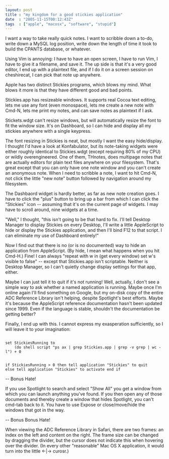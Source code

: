 ```yaml
---
layout: post
title : "my kingdom for a good stickies application"
date  : "2005-11-15T00:12:43Z"
tags  : ["apple", "macosx", "software", "stupid"]
---
```

I want a way to take really quick notes.  I want to scribble down a to-do, write down a MySQL log position, write down the length of time it took to build the CPANTS database, or whatever.

Using Vim is annoying: I have to have an open screen, I have to run Vim, I have to give it a filename, and save it.  The up side is that it's a very good editor, I end up with a plaintext file, and if I do it on a screen session on cheshirecat, I can pick that note up anywhere.

Apple has two distinct Stickies programs, which blows my mind.  What blows it more is that they have different good and bad points.

Stickies.app has resizeable windows.  It supports real Cocoa text editing, lets me use any font (even monospace), lets me create a new note with Cmd-N, lets me print my notes, and can save notes as plaintext if I ask.

Stickets.wdgt can't resize windows, but will automatically resize the font to fit the window size.  It's on Dashboard, so I can hide and display all my stickies anywhere with a single keypress.

The font resizing in Stickies is neat, but mostly I want the easy hide/display. I thought I'd have a look at Konfabulator, but its note-taking widgets were either roughly identical to Stickies.wdgt (except requiring 80% of my CPU) or wildly overengineered.  One of them, THnotes, does multipage notes that are actually editors for plain text files anywhere on your filesystem.  That's great except that you can only have one note window and you can't create an anonymous note.  When I need to scribble a note, I want to hit Cmd-N, not click the little "new note" button followed by navigation around my filesystem.

The Dashbaord widget is hardly better, as far as new note creation goes.  I have to click the "plus" button to bring up a bar from which I can click the "Stickies" icon -- assuming that it's on the current page of widgets.  I may have to scroll around, nine widgets at a time.

"Well," I thought, "this isn't going to be that hard to fix.  I'll tell Desktop Manager to display Stickies on every Desktop, I'll write a little AppleScript to hide or display the Stickies application, and then I'll bind F12 to that script.  I can eliminate my use of Dashboard entirely!"

Now I find out that there is no (or is no documented) way to hide an application from AppleScript.  (By hide, I mean what happens when you hit Cmd-H.)  Fine!  I can always "repeat with w in (get every window) set w's visible to false" -- except that Stickies.app isn't scriptable.  Neither is Desktop Manager, so I can't quietly change display settings for that app, either. 

Maybe I can just tell it to quit if it's not running!  Well, actually, I don't see a simple way to ask whether a named application is running.  Maybe once I'm online again I'll find something on Google, but my on-disk copy of the entire ADC Reference Library isn't helping, despite Spotlight's best efforts.  Maybe it's because the AppleScript reference documentation hasn't been updated since 1999.  Even if the language is stable, shouldn't the documentation be getting better?

Finally, I end up with this.  I cannot express my exasperation sufficiently, so I will leave it to your imagination:

<code>
set StickiesRunning to
    (do shell script "ps ax | grep Stickies.app | grep -v grep | wc -l") + 0

if StickiesRunning > 0 then
    tell application "Stickies" to quit
else
    tell application "Stickies" to activate
end if
</code>

-- Bonus Hate!

If you use Spotlight to search and select "Show All" you get a window from which you can launch anything you've found.  If you then open any of those documents and thereby create a window that hides Spotlight, you can't cmd-tab back to it.  You have to use Expose or close/move/hide the windows that got in the way.

-- Bonus Bonus Hate!

When viewing the ADC Reference Library in Safari, there are two frames: an index on the left and content on the right.  The frame size can be changed by dragging the divider, but the cursor does not indicate this when hovering over the divider.  (In every other "reasonable" Mac OS X application, it would turn into the little <-|-> curosr.)
